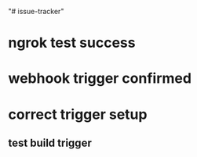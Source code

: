 "# issue-tracker" 
# ngrok test success
# webhook trigger confirmed
# correct trigger setup
## test build trigger
